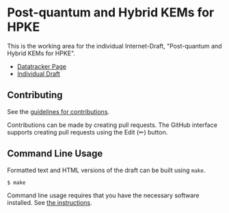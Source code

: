 # Post-quantum and Hybrid KEMs for HPKE

This is the working area for the individual Internet-Draft, "Post-quantum and Hybrid KEMs for HPKE".

* [Datatracker Page](https://datatracker.ietf.org/doc/draft-andersen-hpke-hybrid-kems)
* [Individual Draft](https://datatracker.ietf.org/doc/html/draft-andersen-hpke-hybrid-kems)


## Contributing

See the
[guidelines for contributions](https://github.com/bluegate010/draft-andersen-hpke-hybrid-kems/blob/main/CONTRIBUTING.md).

Contributions can be made by creating pull requests.
The GitHub interface supports creating pull requests using the Edit (✏) button.

## Command Line Usage

Formatted text and HTML versions of the draft can be built using `make`.

```sh
$ make
```

Command line usage requires that you have the necessary software installed.  See
[the instructions](https://github.com/martinthomson/i-d-template/blob/main/doc/SETUP.md).